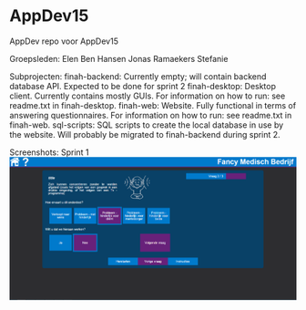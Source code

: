 # AppDev15
AppDev repo voor AppDev15

Groepsleden:
Elen Ben
Hansen Jonas
Ramaekers Stefanie

Subprojecten:
finah-backend: Currently empty; will contain backend database API. Expected to be done for sprint 2
finah-desktop: Desktop client. Currently contains mostly GUIs. For information on how to run: see readme.txt in finah-desktop.
finah-web: Website. Fully functional in terms of answering questionnaires. For information on how to run: see readme.txt in finah-web.
sql-scripts: SQL scripts to create the local database in use by the website. Will probably be migrated to finah-backend during sprint 2.

Screenshots:
Sprint 1
![Website](/screenshots/sprint1/web.png?raw=true "Website")
